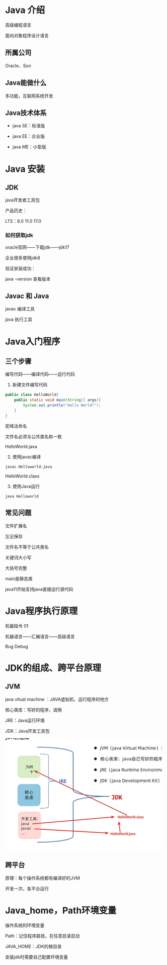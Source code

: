 # Java 介绍

高级编程语言

面向对象程序设计语言

## 所属公司

Oracle、Sun

## Java能做什么

多功能，互联网系统开发

## Java技术体系

- java SE：标准版

- java EE：企业版

- java ME：小型版

# Java 安装

## JDK 

java开发者工具包

产品历史：

LTS：8.0	11.0	17.0

### 如何获取jdk

oracle官网——下载jdk——jdk17

企业很多使用jdk8

验证安装成功：

java -version 查看版本

## Javac 和 Java

javac 编译工具

java 执行工具

# Java入门程序



## 三个步骤

编写代码——编译代码——运行代码

1. 新建文件编写代码

```java
public class HelloWorld{
    public static void main(String[] args){
        System.out.println("Hello World!");
    }
}
```

驼峰法命名

文件名必须与公共类名称一致

HelloWorld.java

2. 使用javac编译

```
javac Helloworld.java
```

HelloWorld.class

3. 使用Java运行

```
java Helloworld
```

## 常见问题

文件扩展名

忘记保存

文件名不等于公共类名

关键词大小写

大括号完整

main是静态类

java11开始支持java直接运行源代码

# Java程序执行原理

机器指令 01

机器语言——汇编语言——高级语言

Bug Debug

# JDK的组成、跨平台原理



## JVM

java vitual machine ：JAVA虚拟机、运行程序的地方

核心类库：写好的程序，调用

JRE：Java运行环境

JDK：Java开发工具包

![image-20240422143754489](./01JAVA入门.assets/image-20240422143754489.png)

## 跨平台

原理：每个操作系统都有编译好的JVM

开发一次，各平台运行

# Java_home，Path环境变量

操作系统的环境变量

Path：记住程序路径，在任意目录启动

JAVA_HOME：JDK的根目录

安装jdk时需要自己配置环境变量

